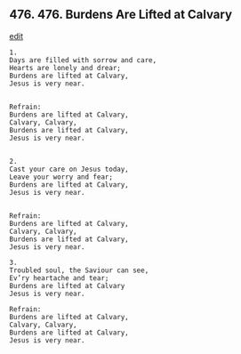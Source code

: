 
## 476.  476. Burdens Are Lifted at Calvary
[edit](https://docs.google.com/document/d/1Jaonjq6l2HtGHNIhSqCYu%2Dq5kRVLWOs2/edit?mode=html)






    1.
    Days are filled with sorrow and care,
    Hearts are lonely and drear;
    Burdens are lifted at Calvary,
    Jesus is very near.


    Refrain:
    Burdens are lifted at Calvary,
    Calvary, Calvary,
    Burdens are lifted at Calvary,
    Jesus is very near.


    2.
    Cast your care on Jesus today,
    Leave your worry and fear;
    Burdens are lifted at Calvary,
    Jesus is very near.


    Refrain:
    Burdens are lifted at Calvary,
    Calvary, Calvary,
    Burdens are lifted at Calvary,
    Jesus is very near.

    3.
    Troubled soul, the Saviour can see,
    Ev’ry heartache and tear;
    Burdens are lifted at Calvary
    Jesus is very near.

    Refrain:
    Burdens are lifted at Calvary,
    Calvary, Calvary,
    Burdens are lifted at Calvary,
    Jesus is very near.

